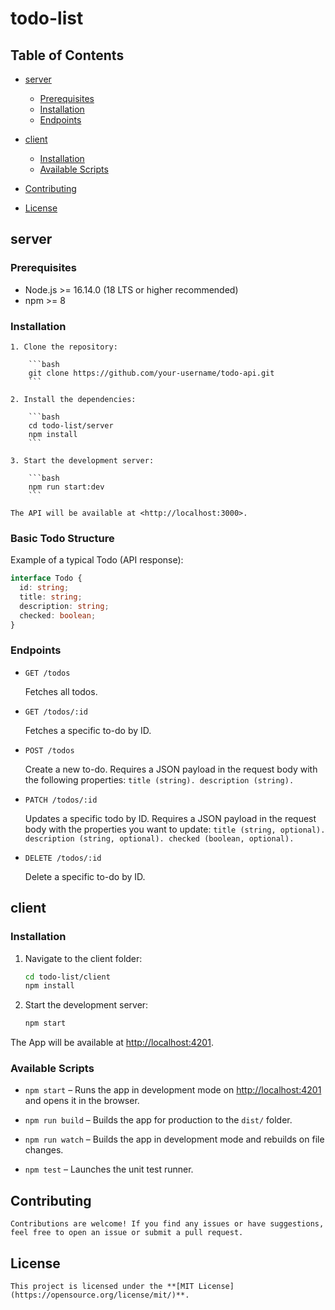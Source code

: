 # todo-list

## Table of Contents

- [server](#server)
  - [Prerequisites](#prerequisites)
  - [Installation](#server-installation)
  - [Endpoints](#endpoints)

- [client](#client)
  - [Installation](#client-installation)
  - [Available Scripts](#available-scripts)

- [Contributing](#contributing)
- [License](#license)

## server

### Prerequisites
  - Node.js >= 16.14.0 (18 LTS or higher recommended)
  - npm >= 8

<h3 id="server-installation">Installation</h3>

    1. Clone the repository:

        ```bash
        git clone https://github.com/your-username/todo-api.git
        ```

    2. Install the dependencies:

        ```bash
        cd todo-list/server
        npm install
        ```

    3. Start the development server:

        ```bash
        npm run start:dev
        ```

    The API will be available at <http://localhost:3000>.

### Basic Todo Structure
  Example of a typical Todo (API response):

```TypeScript
interface Todo {
  id: string;
  title: string;
  description: string;
  checked: boolean;
}
```
### Endpoints

  - ```http request
    GET /todos
    ```

    Fetches all todos.

  - ```http request
    GET /todos/:id
    ```

    Fetches a specific to-do by ID.

  - ```http request
    POST /todos
    ```

    Create a new to-do. Requires a JSON payload in the request body with the following properties:
    `title (string).
    description (string).`

  - ```http request
    PATCH /todos/:id
    ```

    Updates a specific todo by ID. Requires a JSON payload in the request body with the properties you want to update:
    `title (string, optional).
    description (string, optional).
    checked (boolean, optional).`

  - ```http request
    DELETE /todos/:id
    ```

    Delete a specific to-do by ID.

## client

<h3 id="client-installation">Installation</h3>

  1. Navigate to the client folder:

      ```bash
     cd todo-list/client
     npm install
      ```

  2. Start the development server:

      ```bash
      npm start
      ```

  The App will be available at <http://localhost:4201>.

<h3 id="available-scripts">Available Scripts</h3>


  - `npm start` – Runs the app in development mode on [http://localhost:4201](http://localhost:4201) and opens it in the browser.

  - `npm run build` – Builds the app for production to the `dist/` folder.

  - `npm run watch` – Builds the app in development mode and rebuilds on file changes.

  - `npm test` – Launches the unit test runner.

## Contributing

    Contributions are welcome! If you find any issues or have suggestions, feel free to open an issue or submit a pull request.

## License

    This project is licensed under the **[MIT License](https://opensource.org/license/mit/)**.
